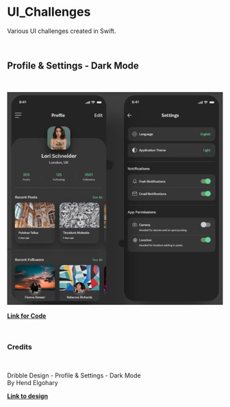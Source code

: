# UI_Challenges
Various UI challenges created in Swift.

<br />

## Profile & Settings - Dark Mode

<br />

![Profile & Settings](Screenshots/Profile_Settings.png)

[**Link for Code**](https://github.com/MichaelPietrzak/UI_Challenges/tree/master/Profile_Settings)

<br />

### Credits

<br />

Dribble Design - Profile & Settings - Dark Mode\
By Hend Elgohary

[**Link to design**](https://dribbble.com/shots/14541388-Profile-Settings-Dark-Mode)